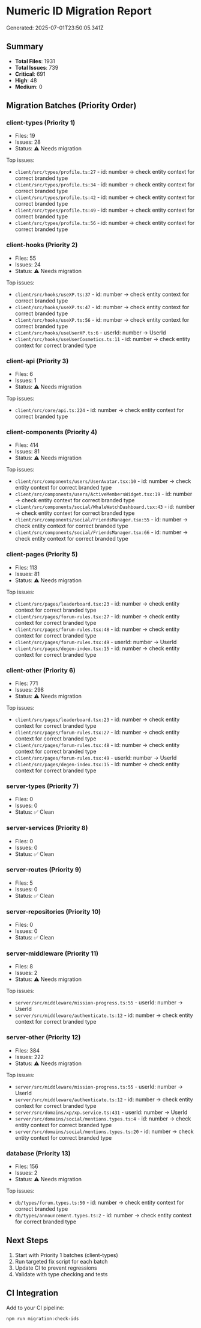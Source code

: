 # Numeric ID Migration Report

Generated: 2025-07-01T23:50:05.341Z

## Summary
- **Total Files**: 1931
- **Total Issues**: 739
- **Critical**: 691
- **High**: 48  
- **Medium**: 0

## Migration Batches (Priority Order)

### client-types (Priority 1)
- Files: 19
- Issues: 28
- Status: ⚠️ Needs migration

Top issues:
- `client/src/types/profile.ts:27` - id: number → check entity context for correct branded type
- `client/src/types/profile.ts:34` - id: number → check entity context for correct branded type
- `client/src/types/profile.ts:42` - id: number → check entity context for correct branded type
- `client/src/types/profile.ts:49` - id: number → check entity context for correct branded type
- `client/src/types/profile.ts:56` - id: number → check entity context for correct branded type

### client-hooks (Priority 2)
- Files: 55
- Issues: 24
- Status: ⚠️ Needs migration

Top issues:
- `client/src/hooks/useXP.ts:37` - id: number → check entity context for correct branded type
- `client/src/hooks/useXP.ts:47` - id: number → check entity context for correct branded type
- `client/src/hooks/useXP.ts:56` - id: number → check entity context for correct branded type
- `client/src/hooks/useUserXP.ts:6` - userId: number → UserId
- `client/src/hooks/useUserCosmetics.ts:11` - id: number → check entity context for correct branded type

### client-api (Priority 3)
- Files: 6
- Issues: 1
- Status: ⚠️ Needs migration

Top issues:
- `client/src/core/api.ts:224` - id: number → check entity context for correct branded type

### client-components (Priority 4)
- Files: 414
- Issues: 81
- Status: ⚠️ Needs migration

Top issues:
- `client/src/components/users/UserAvatar.tsx:10` - id: number → check entity context for correct branded type
- `client/src/components/users/ActiveMembersWidget.tsx:19` - id: number → check entity context for correct branded type
- `client/src/components/social/WhaleWatchDashboard.tsx:43` - id: number → check entity context for correct branded type
- `client/src/components/social/FriendsManager.tsx:55` - id: number → check entity context for correct branded type
- `client/src/components/social/FriendsManager.tsx:66` - id: number → check entity context for correct branded type

### client-pages (Priority 5)
- Files: 113
- Issues: 81
- Status: ⚠️ Needs migration

Top issues:
- `client/src/pages/leaderboard.tsx:23` - id: number → check entity context for correct branded type
- `client/src/pages/forum-rules.tsx:27` - id: number → check entity context for correct branded type
- `client/src/pages/forum-rules.tsx:48` - id: number → check entity context for correct branded type
- `client/src/pages/forum-rules.tsx:49` - userId: number → UserId
- `client/src/pages/degen-index.tsx:15` - id: number → check entity context for correct branded type

### client-other (Priority 6)
- Files: 771
- Issues: 298
- Status: ⚠️ Needs migration

Top issues:
- `client/src/pages/leaderboard.tsx:23` - id: number → check entity context for correct branded type
- `client/src/pages/forum-rules.tsx:27` - id: number → check entity context for correct branded type
- `client/src/pages/forum-rules.tsx:48` - id: number → check entity context for correct branded type
- `client/src/pages/forum-rules.tsx:49` - userId: number → UserId
- `client/src/pages/degen-index.tsx:15` - id: number → check entity context for correct branded type

### server-types (Priority 7)
- Files: 0
- Issues: 0
- Status: ✅ Clean



### server-services (Priority 8)
- Files: 0
- Issues: 0
- Status: ✅ Clean



### server-routes (Priority 9)
- Files: 5
- Issues: 0
- Status: ✅ Clean



### server-repositories (Priority 10)
- Files: 0
- Issues: 0
- Status: ✅ Clean



### server-middleware (Priority 11)
- Files: 8
- Issues: 2
- Status: ⚠️ Needs migration

Top issues:
- `server/src/middleware/mission-progress.ts:55` - userId: number → UserId
- `server/src/middleware/authenticate.ts:12` - id: number → check entity context for correct branded type

### server-other (Priority 12)
- Files: 384
- Issues: 222
- Status: ⚠️ Needs migration

Top issues:
- `server/src/middleware/mission-progress.ts:55` - userId: number → UserId
- `server/src/middleware/authenticate.ts:12` - id: number → check entity context for correct branded type
- `server/src/domains/xp/xp.service.ts:431` - userId: number → UserId
- `server/src/domains/social/mentions.types.ts:4` - id: number → check entity context for correct branded type
- `server/src/domains/social/mentions.types.ts:20` - id: number → check entity context for correct branded type

### database (Priority 13)
- Files: 156
- Issues: 2
- Status: ⚠️ Needs migration

Top issues:
- `db/types/forum.types.ts:50` - id: number → check entity context for correct branded type
- `db/types/announcement.types.ts:2` - id: number → check entity context for correct branded type


## Next Steps
1. Start with Priority 1 batches (client-types)
2. Run targeted fix script for each batch
3. Update CI to prevent regressions
4. Validate with type checking and tests

## CI Integration
Add to your CI pipeline:
```bash
npm run migration:check-ids
```
